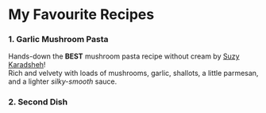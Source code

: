 # My Favourite Recipes

### 1. Garlic Mushroom Pasta

Hands-down the **BEST** mushroom pasta recipe without cream by [Suzy Karadsheh](https://www.themediterraneandish.com/mushroom-pasta-recipe/)!  
Rich and velvety with loads of mushrooms, garlic, shallots, a little parmesan, and a lighter *silky-smooth* sauce.  

### 2. Second Dish